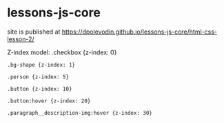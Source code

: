 # lessons-js-core

site is published at https://dpolevodin.github.io/lessons-js-core/html-css-lesson-2/

Z-index model:
    .checkbox {z-index: 0}
    
    .bg-shape {z-index: 1}

    .person {z-index: 5}

    .button {z-index: 10}
    
    .button:hover {z-index: 20}

    .paragraph__description-img:hover {z-index: 30}

    
